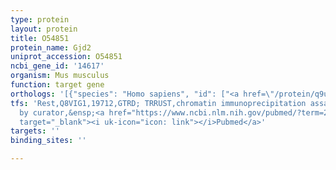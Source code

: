 ```yaml
---
type: protein
layout: protein
title: O54851
protein_name: Gjd2
uniprot_accession: O54851
ncbi_gene_id: '14617'
organism: Mus musculus
function: target gene
orthologs: '[{"species": "Homo sapiens", "id": ["<a href=\"/protein/q9ukl4\">Q9UKL4</a>"]}, {"species": "Rattus norvegicus", "id": ["O70610"]}]'
tfs: 'Rest,Q8VIG1,19712,GTRD; TRRUST,chromatin immunoprecipitation assay; inferred
  by curator,&ensp;<a href="https://www.ncbi.nlm.nih.gov/pubmed/?term=27924024%5Buid%5D+OR+29087512%5Buid%5D+OR+14565956%5Buid%5D"
  target="_blank"><i uk-icon="icon: link"></i>Pubmed</a>'
targets: ''
binding_sites: ''

---
```


